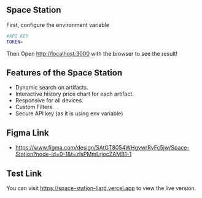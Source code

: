 ## Space Station

First, configure the environment variable

```bash
#API KEY
TOKEN=
```

Then Open [http://localhost:3000](http://localhost:3000) with the browser to see the result!

## Features of the Space Station

- Dynamic search on artifacts.
- Interactive history price chart for each artifact.
- Responsive for all devices.
- Custom Filters.
- Secure API key (as it is using env variable)

## Figma Link

- https://www.figma.com/design/SAtGT8054WHgvwrRyFc5jw/Space-Station?node-id=0-1&t=zlsPMmLrjocZAMB1-1

## Test Link

You can visit https://space-station-liard.vercel.app to view the live version.
